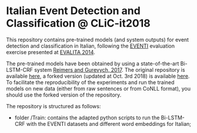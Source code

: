 # Italian Event Detection and Classification @ CLiC-it2018

This repository contains pre-trained models (and system outputs) for event detection and classification in Italian, following the [EVENTI](https://sites.google.com/site/eventievalita2014/) evaluation exercise presented at [EVALITA 2014](http://www.evalita.it/2014).

The pre-trained models have been obtained by using a state-of-the-art Bi-LSTM-CRF system [Reimers and Gurevych, 2017](http://aclweb.org/anthology/D17-1035). The original repository is available [here](), a forked version (updated at Oct. 3rd 2018) is available [here](https://github.com/tommasoc80/emnlp2017-bilstm-cnn-crf). To facilitate the reproducibility of the experiments and run the trained models on new data (either from raw sentences or from CoNLL format), you should use the forked version of the repository.

The repository is structured as follows:
- folder /Train: contains the adapted python scripts to run the Bi-LSTM-CRF with the EVENTI datasets and different word embeddings for Italian;

